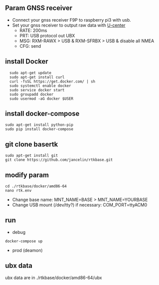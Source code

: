 
## Param GNSS receiver

- Connect your gnss receiver F9P to raspberry pi3 with usb.
- Set your gnss receiver to output raw data with [U-center](https://www.u-blox.com/en/product/u-center)
	- RATE: 200ms
	- PRT: USB protocol out UBX
	- MSG: RXM-RAWX > USB & RXM-SFRBX > USB & disable all NMEA
	- CFG: send

## install Docker

```
  sudo apt-get update
  sudo apt-get install curl 
  curl -fsSL https://get.docker.com/ | sh
  sudo systemctl enable docker
  sudo service docker start
  sudo groupadd docker
  sudo usermod -aG docker $USER
```

## install docker-compose

```
sudo apt-get install python-pip
sudo pip install docker-compose
```

## git clone basertk

```
sudo apt-get install git
git clone https://github.com/jancelin/rtkbase.git
```

## modify param

```
cd ./rtkbase/docker/amd86-64
nano rtk.env
```

- Change base name: MNT_NAME=BASE > MNT_NAME=YOURBASE
- Change USB mount (/dev/tty?)  if necessary: COM_PORT=ttyACM0

## run

- debug

```docker-compose up```

- prod (deamon)

## ubx data

ubx data are in ./rtkbase/docker/amd86-64/ubx

```docker-compose up -d










